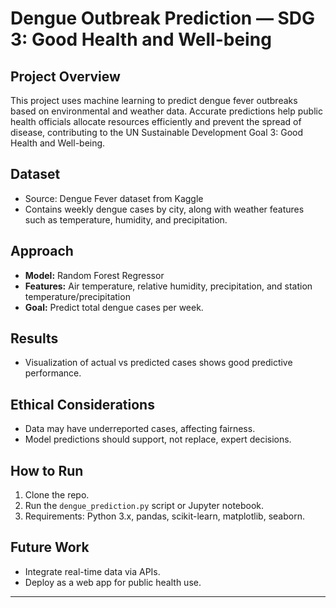 # Dengue Outbreak Prediction — SDG 3: Good Health and Well-being

## Project Overview
This project uses machine learning to predict dengue fever outbreaks based on environmental and weather data. Accurate predictions help public health officials allocate resources efficiently and prevent the spread of disease, contributing to the UN Sustainable Development Goal 3: Good Health and Well-being.

## Dataset
- Source: Dengue Fever dataset from Kaggle  
- Contains weekly dengue cases by city, along with weather features such as temperature, humidity, and precipitation.

## Approach
- **Model:** Random Forest Regressor  
- **Features:** Air temperature, relative humidity, precipitation, and station temperature/precipitation  
- **Goal:** Predict total dengue cases per week.

## Results
- Visualization of actual vs predicted cases shows good predictive performance.

## Ethical Considerations
- Data may have underreported cases, affecting fairness.  
- Model predictions should support, not replace, expert decisions.

## How to Run
1. Clone the repo.  
2. Run the `dengue_prediction.py` script or Jupyter notebook.  
3. Requirements: Python 3.x, pandas, scikit-learn, matplotlib, seaborn.

## Future Work
- Integrate real-time data via APIs.  
- Deploy as a web app for public health use.

---
